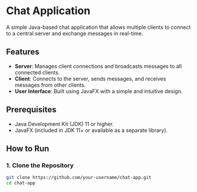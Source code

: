 # Chat Application

A simple Java-based chat application that allows multiple clients to connect to a central server and exchange messages in real-time.

## Features
- **Server**: Manages client connections and broadcasts messages to all connected clients.
- **Client**: Connects to the server, sends messages, and receives messages from other clients.
- **User Interface**: Built using JavaFX with a simple and intuitive design.

## Prerequisites
- Java Development Kit (JDK) 11 or higher.
- JavaFX (included in JDK 11+ or available as a separate library).

## How to Run

### 1. Clone the Repository
```bash
git clone https://github.com/your-username/chat-app.git
cd chat-app